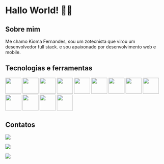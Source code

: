 # Hallo World! 👋🤓

## Sobre mim
Me chamo Kioma Fernandes, sou um zotecnista que virou um desenvolvedor full stack. e sou apaixonado por desenvolvimento web e mobile. 

## Tecnologias e ferramentas
<div>

  <img width=50 heigth=50 src="https://cdn.jsdelivr.net/gh/devicons/devicon@latest/icons/javascript/javascript-plain.svg" />

  <img width=50 heigth=50 src="https://cdn.jsdelivr.net/gh/devicons/devicon@latest/icons/python/python-original.svg" />
  
   <img width=50 heigth=50  src="https://cdn.jsdelivr.net/gh/devicons/devicon@latest/icons/react/react-original.svg" />
   
  <img width=50 heigth=50 src="https://cdn.jsdelivr.net/gh/devicons/devicon@latest/icons/html5/html5-original.svg" />

  
  <img width=50 heigth=50 src="https://cdn.jsdelivr.net/gh/devicons/devicon@latest/icons/css3/css3-original.svg" />

 <img width=50 heigth=50 src="https://cdn.jsdelivr.net/gh/devicons/devicon@latest/icons/mysql/mysql-original-wordmark.svg" />

  <img width=50 heigth=50 src="https://cdn.jsdelivr.net/gh/devicons/devicon@latest/icons/postgresql/postgresql-original.svg" />

  <img width=50 heigth=50 src="https://cdn.jsdelivr.net/gh/devicons/devicon@latest/icons/sqlite/sqlite-original.svg" />

  <img width=50 heigth=50 src="https://cdn.jsdelivr.net/gh/devicons/devicon@latest/icons/nodejs/nodejs-original-wordmark.svg" />
   
   <img width=50 heigth=50  src="https://cdn.jsdelivr.net/gh/devicons/devicon@latest/icons/npm/npm-original-wordmark.svg" />
   
  <img width=50 heigth=50 src="https://cdn.jsdelivr.net/gh/devicons/devicon@latest/icons/github/github-original.svg" />

  <img width=50 heigth=50  src="https://cdn.jsdelivr.net/gh/devicons/devicon@latest/icons/git/git-original.svg" />
  
  <img width=50 heigth=50 src="https://cdn.jsdelivr.net/gh/devicons/devicon@latest/icons/vscode/vscode-original.svg" />
          
          
                
</div>

## Contatos

<div style="display:inline"> 
<a heref="![Gmail]"> <img src="https://img.shields.io/badge/Gmail-D14836?style=for-the-badge&logo=gmail&logoColor=white" /> </a>

<a heref="![LinkedIn]"><img src="https://img.shields.io/badge/linkedin-%230077B5.svg?style=for-the-badge&logo=linkedin&logoColor=white" /> </a>

<a heref="![Outlook]"><img src="https://img.shields.io/badge/Microsoft_Outlook-0078D4?style=for-the-badge&logo=microsoft-outlook&logoColor=white" /> </a>

</div>



<!--
**kiomafernandes/kiomafernandes** is a ✨ _special_ ✨ repository because its `README.md` (this file) appears on your GitHub profile.

Here are some ideas to get you started:

- 🔭 I’m currently working on ...
- 🌱 I’m currently learning ...
- 👯 I’m looking to collaborate on ...
- 🤔 I’m looking for help with ...
- 💬 Ask me about ...
- 📫 How to reach me: ...
- 😄 Pronouns: ...
- ⚡ Fun fact: ...
-->
